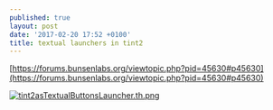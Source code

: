 ```yaml
---
published: true
layout: post
date: '2017-02-20 17:52 +0100'
title: textual launchers in tint2
---
```

[https://forums.bunsenlabs.org/viewtopic.php?pid=45630#p45630](https://forums.bunsenlabs.org/viewtopic.php?pid=45630#p45630)

[![tint2asTextualButtonsLauncher.th.png](https://cdn.scrot.moe/images/2017/02/20/tint2asTextualButtonsLauncher.th.png)](https://cdn.scrot.moe/images/2017/02/20/tint2asTextualButtonsLauncher.png)
